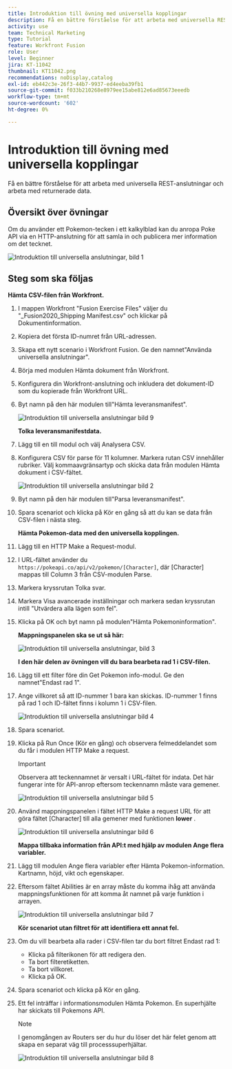 ```yaml
---
title: Introduktion till övning med universella kopplingar
description: Få en bättre förståelse för att arbeta med universella REST-anslutningar och arbeta med returnerade data.
activity: use
team: Technical Marketing
type: Tutorial
feature: Workfront Fusion
role: User
level: Beginner
jira: KT-11042
thumbnail: KT11042.png
recommendations: noDisplay,catalog
exl-id: eb442c3e-26f3-44b7-9937-ed4eeba39fb1
source-git-commit: f033b210268e8979ee15abe812e6ad85673eeedb
workflow-type: tm+mt
source-wordcount: '602'
ht-degree: 0%

---
```


# Introduktion till övning med universella kopplingar

Få en bättre förståelse för att arbeta med universella REST-anslutningar och arbeta med returnerade data.

## Översikt över övningar

Om du använder ett Pokemon-tecken i ett kalkylblad kan du anropa Poke API via en HTTP-anslutning för att samla in och publicera mer information om det tecknet.

![Introduktion till universella anslutningar, bild 1](../12-exercises/assets/introduction-to-universal-connectors-walkthrough-1.png)

## Steg som ska följas

**Hämta CSV-filen från Workfront.**

1. I mappen Workfront &quot;Fusion Exercise Files&quot; väljer du &quot;_Fusion2020_Shipping Manifest.csv&quot; och klickar på Dokumentinformation.
1. Kopiera det första ID-numret från URL-adressen.
1. Skapa ett nytt scenario i Workfront Fusion. Ge den namnet&quot;Använda universella anslutningar&quot;.
1. Börja med modulen Hämta dokument från Workfront.
1. Konfigurera din Workfront-anslutning och inkludera det dokument-ID som du kopierade från Workfront URL.
1. Byt namn på den här modulen till&quot;Hämta leveransmanifest&quot;.

   ![Introduktion till universella anslutningar bild 9](../12-exercises/assets/introduction-to-universal-connectors-walkthrough-9.png)

   **Tolka leveransmanifestdata.**

1. Lägg till en till modul och välj Analysera CSV.
1. Konfigurera CSV för parse för 11 kolumner. Markera rutan CSV innehåller rubriker. Välj kommaavgränsartyp och skicka data från modulen Hämta dokument i CSV-fältet.

   ![Introduktion till universella anslutningar bild 2](../12-exercises/assets/introduction-to-universal-connectors-walkthrough-2.png)

1. Byt namn på den här modulen till&quot;Parsa leveransmanifest&quot;.
1. Spara scenariot och klicka på Kör en gång så att du kan se data från CSV-filen i nästa steg.

   **Hämta Pokemon-data med den universella kopplingen.**

1. Lägg till en HTTP Make a Request-modul.
1. I URL-fältet använder du `https://pokeapi.co/api/v2/pokemon/[Character]`, där [Character] mappas till Column 3 från CSV-modulen Parse.
1. Markera kryssrutan Tolka svar.
1. Markera Visa avancerade inställningar och markera sedan kryssrutan intill &quot;Utvärdera alla lägen som fel&quot;.
1. Klicka på OK och byt namn på modulen&quot;Hämta Pokemoninformation&quot;.

   **Mappningspanelen ska se ut så här:**

   ![Introduktion till universella anslutningar, bild 3](../12-exercises/assets/introduction-to-universal-connectors-walkthrough-3.png)

   **I den här delen av övningen vill du bara bearbeta rad 1 i CSV-filen.**

1. Lägg till ett filter före din Get Pokemon info-modul. Ge den namnet&quot;Endast rad 1&quot;.
1. Ange villkoret så att ID-nummer 1 bara kan skickas. ID-nummer 1 finns på rad 1 och ID-fältet finns i kolumn 1 i CSV-filen.

   ![Introduktion till universella anslutningar bild 4](../12-exercises/assets/introduction-to-universal-connectors-walkthrough-4.png)

1. Spara scenariot.
1. Klicka på Run Once (Kör en gång) och observera felmeddelandet som du får i modulen HTTP Make a request.

   >[!IMPORTANT]
   >
   >Observera att teckennamnet är versalt i URL-fältet för indata. Det här fungerar inte för API-anrop eftersom teckennamn måste vara gemener.

   ![Introduktion till universella anslutningar bild 5](../12-exercises/assets/introduction-to-universal-connectors-walkthrough-5.png)

1. Använd mappningspanelen i fältet HTTP Make a request URL för att göra fältet [Character] till alla gemener med funktionen **lower** .

   ![Introduktion till universella anslutningar bild 6](../12-exercises/assets/introduction-to-universal-connectors-walkthrough-6.png)

   **Mappa tillbaka information från API:t med hjälp av modulen Ange flera variabler.**

1. Lägg till modulen Ange flera variabler efter Hämta Pokemon-information. Kartnamn, höjd, vikt och egenskaper.
1. Eftersom fältet Abilities är en array måste du komma ihåg att använda mappningsfunktionen för att komma åt namnet på varje funktion i arrayen.

   ![Introduktion till universella anslutningar bild 7](../12-exercises/assets/introduction-to-universal-connectors-walkthrough-7.png)

   **Kör scenariot utan filtret för att identifiera ett annat fel.**

1. Om du vill bearbeta alla rader i CSV-filen tar du bort filtret Endast rad 1:

   + Klicka på filterikonen för att redigera den.
   + Ta bort filteretiketten.
   + Ta bort villkoret.
   + Klicka på OK.

1. Spara scenariot och klicka på Kör en gång.
1. Ett fel inträffar i informationsmodulen Hämta Pokemon. En superhjälte har skickats till Pokemons API.

   >[!NOTE]
   >
   >I genomgången av Routers ser du hur du löser det här felet genom att skapa en separat väg till processsuperhjältar.

   ![Introduktion till universella anslutningar bild 8](../12-exercises/assets/introduction-to-universal-connectors-walkthrough-8.png)
